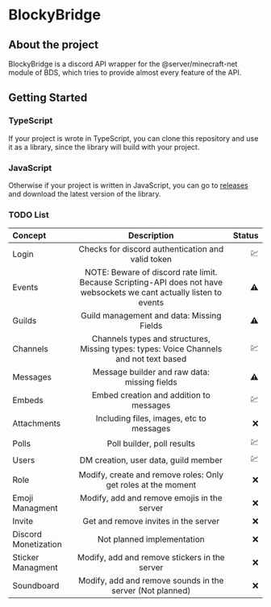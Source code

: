 # BlockyBridge

## About the project

BlockyBridge is a discord API wrapper for the @server/minecraft-net module of BDS, which tries to provide almost every feature of the API.

## Getting Started

### TypeScript

If your project is wrote in TypeScript, you can clone this repository and use it as a library, since the library will build with your project.

### JavaScript

Otherwise if your project is written in JavaScript, you can go to [releases](https://github.com/Felipe-devr/BlockyBridge/releases) and download the latest version of the library.

### TODO List

| Concept              |                                                     Description                                                      |    Status |
| :------------------- | :------------------------------------------------------------------------------------------------------------------: | --------: |
| Login                |                                  Checks for discord authentication and valid token                                   |   :chart: |
| Events               | NOTE: Beware of discord rate limit. Because Scripting-API does not have websockets we cant actually listen to events | :warning: |
| Guilds               |                                      Guild management and data: Missing Fields                                       | :warning: |
| Channels             |                Channels types and structures, Missing types: types: Voice Channels and not text based                |   :chart: |
| Messages             |                                     Message builder and raw data: missing fields                                     | :warning: |
| Embeds               |                                       Embed creation and addition to messages                                        |   :chart: |
| Attachments          |                                       Including files, images, etc to messages                                       |       :x: |
| Polls                |                                              Poll builder, poll results                                              |   :chart: |
| Users                |                                         DM creation, user data, guild member                                         |   :chart: |
| Role                 |                            Modify, create and remove roles: Only get roles at the moment                             |       :x: |
| Emoji Managment      |                                     Modify, add and remove emojis in the server                                      |       :x: |
| Invite               |                                         Get and remove invites in the server                                         |       :x: |
| Discord Monetization |                                              Not planned implementation                                              |       :x: |
| Sticker Managment    |                                    Modify, add and remove stickers in the server                                     |       :x: |
| Soundboard           |                              Modify, add and remove sounds in the server (Not planned)                               |       :x: |
